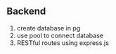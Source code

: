 ## Backend

1. create database in pg 
2. use pool to connect database
3. RESTful routes using express.js

